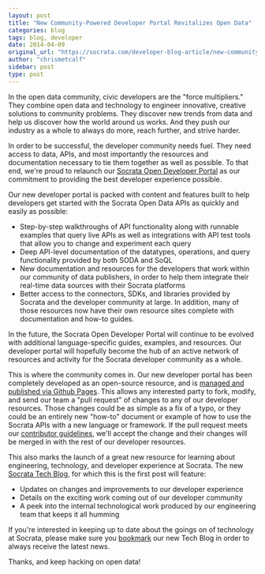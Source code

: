 ```yaml
---
layout: post
title: "New Community-Powered Developer Portal Revitalizes Open Data"
categories: blog
tags: blog, developer
date: 2014-04-09
original_url: "https://socrata.com/developer-blog-article/new-community-powered-developer-portal-revitalizes-open-data/"
author: "chrismetcalf"
sidebar: post
type: post
---
```


In the open data community, civic developers are the "force multipliers." They combine open data and technology to engineer innovative, creative solutions to community problems. They discover new trends from data and help us discover how the world around us works. And they push our industry as a whole to always do more, reach further, and strive harder.

In order to be successful, the developer community needs fuel. They need access to data, APIs, and most importantly the resources and documentation necessary to tie them together as well as possible. To that end, we're proud to relaunch our [Socrata Open Developer Portal](http://dev.socrata.com/) as our commitment to providing the best developer experience possible.

Our new developer portal is packed with content and features built to help developers get started with the Socrata Open Data APIs as quickly and easily as possible:

- Step-by-step walkthroughs of API functionality along with runnable examples that query live APIs as well as integrations with API test tools that allow you to change and experiment each query
- Deep API-level documentation of the datatypes, operations, and query functionality provided by both SODA and SoQL
- New documentation and resources for the developers that work within our community of data publishers, in order to help them integrate their real-time data sources with their Socrata platforms
- Better access to the connectors, SDKs, and libraries provided by Socrata and the developer community at large. In addition, many of those resources now have their own resource sites complete with documentation and how-to guides.

In the future, the Socrata Open Developer Portal will continue to be evolved with additional language-specific guides, examples, and resources. Our developer portal will hopefully become the hub of an active network of resources and activity for the Socrata developer community as a whole.

This is where the community comes in. Our new developer portal has been completely developed as an open-source resource, and is [managed and published via Github Pages](http://github.com/socrata/dev.socrata.com). This allows any interested party to fork, modify, and send our team a "pull request" of changes to any of our developer resources. Those changes could be as simple as a fix of a typo, or they could be an entirely new "how-to" document or example of how to use the Socrata APIs with a new language or framework. If the pull request meets our [contributor guidelines](http://dev.socrata.com/contributing.html), we'll accept the change and their changes will be merged in with the rest of our developer resources.

This also marks the launch of a great new resource for learning about engineering, technology, and developer experience at Socrata. The new [Socrata Tech Blog](/blog/), for which this is the first post will feature:

- Updates on changes and improvements to our developer experience
- Details on the exciting work coming out of our developer community
- A peek into the internal technological work produced by our engineering team that keeps it all humming

If you're interested in keeping up to date about the goings on of technology at Socrata, please make sure you [bookmark](http://dev.socrata.com/blog/) our new Tech Blog in order to always receive the latest news.

Thanks, and keep hacking on open data!


